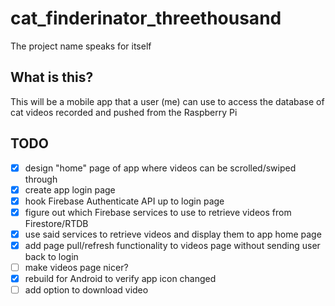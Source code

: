 # cat_finderinator_threethousand

The project name speaks for itself

## What is this?

This will be a mobile app that a user (me) can use to access the database of cat videos recorded and pushed from the Raspberry Pi

## TODO
- [X] design "home" page of app where videos can be scrolled/swiped through
- [X] create app login page
- [X] hook Firebase Authenticate API up to login page
- [X] figure out which Firebase services to use to retrieve videos from Firestore/RTDB
- [X] use said services to retrieve videos and display them to app home page
- [X] add page pull/refresh functionality to videos page without sending user back to login
- [ ] make videos page nicer?
- [X] rebuild for Android to verify app icon changed
- [ ] add option to download video